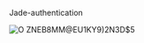 Jade-authentication

![O ZNEB8MM@EU1KY9)2N3D$5](https://github.com/user-attachments/assets/2e086bd4-3e15-4bb3-bb89-3075bef26878)
